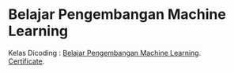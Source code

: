 # Belajar Pengembangan Machine Learning
Kelas Dicoding : [Belajar Pengembangan Machine Learning](https://www.dicoding.com/academies/319).  
[Certificate]().
